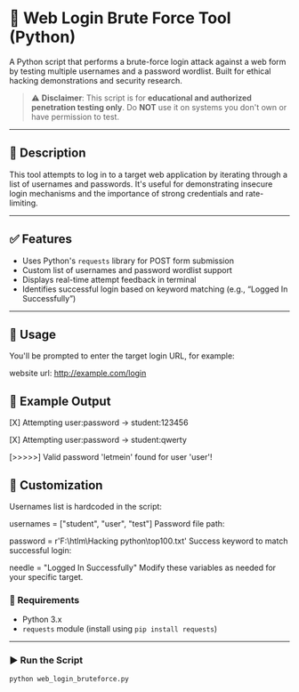 # 🔐 Web Login Brute Force Tool (Python)

A Python script that performs a brute-force login attack against a web form by testing multiple usernames and a password wordlist. Built for ethical hacking demonstrations and security research.

> ⚠️ **Disclaimer**: This script is for **educational and authorized penetration testing only**. Do **NOT** use it on systems you don't own or have permission to test.

---

## 📄 Description

This tool attempts to log in to a target web application by iterating through a list of usernames and passwords. It's useful for demonstrating insecure login mechanisms and the importance of strong credentials and rate-limiting.

---

## ✅ Features

- Uses Python's `requests` library for POST form submission
- Custom list of usernames and password wordlist support
- Displays real-time attempt feedback in terminal
- Identifies successful login based on keyword matching (e.g., “Logged In Successfully”)

---

## 🚀 Usage
You'll be prompted to enter the target login URL, for example:

website url: http://example.com/login

## 🧪 Example Output
[X] Attempting user:password -> student:123456

[X] Attempting user:password -> student:qwerty

[>>>>>] Valid password 'letmein' found for user 'user'!

## 🔧 Customization
Usernames list is hardcoded in the script:

usernames = ["student", "user", "test"]
Password file path:

password = r'F:\htlm\Hacking python\top100.txt'
Success keyword to match successful login:

needle = "Logged In Successfully"
Modify these variables as needed for your specific target.

### 🧱 Requirements
- Python 3.x
- `requests` module (install using `pip install requests`)

---

### ▶️ Run the Script

```bash
python web_login_bruteforce.py
